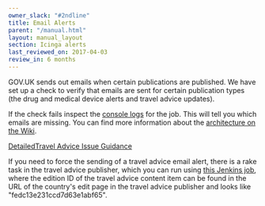```yaml
---
owner_slack: "#2ndline"
title: Email Alerts
parent: "/manual.html"
layout: manual_layout
section: Icinga alerts
last_reviewed_on: 2017-04-03
review_in: 6 months
---
```


GOV.UK sends out emails when certain publications are published. We have
set up a check to verify that emails are sent for certain publication
types (the drug and medical device alerts and travel advice updates).

If the check fails inspect the [console
logs](https://deploy.publishing.service.gov.uk/job/email-alert-check)
for the job. This will tell you which emails are missing. You can find
more information about the [architecture on the
Wiki](https://gov-uk.atlassian.net/wiki/display/GOVUK/Email+notifications+and+atom+feeds).

[DetailedTravel Advice Issue
Guidance](https://github.gds/pages/gds/opsmanual/2nd-line/applications/travel-advice-publisher.html)

If you need to force the sending of a travel advice email alert, there
is a rake task in the travel advice publisher, which you can run using
[this Jenkins
job](https://deploy.staging.publishing.service.gov.uk/job/run-rake-task/parambuild/?TARGET_APPLICATION=travel-advice-publisher&MACHINE=backend-1.backend&RAKE_TASK=email_alerts:trigger%5BPUT_EDITION_ID_HERE%5D),
where the edition ID of the travel advice content item can be found in
the URL of the country's edit page in the travel advice publisher and
looks like "fedc13e231ccd7d63e1abf65".

